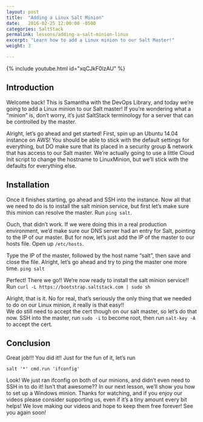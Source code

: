```yaml
---
layout: post
title:  "Adding a Linux Salt Minion"
date:   2016-02-25 12:00:00 -0500
categories: SaltStack
permalink: lessons/adding-a-salt-minion-linux
excerpt: "Learn how to add a Linux minion to our Salt Master!"
weight: 3

---
```

{% include youtube.html id="xqCJkF0lzAU" %}

Introduction
------------
Welcome back!  This is Samantha with the DevOps Library, and today we’re going to add a Linux minion to our Salt master!  If you’re wondering what a “minion” is, don’t worry, it’s just SaltStack terminology for a server that can be controlled by the master.  

Alright, let’s go ahead and get started!  First, spin up an Ubuntu 14.04 instance on AWS!  You should be able to stick with the default settings for everything, but DO make sure that its placed in a security group & network that has access to our Salt master.  We’re actually going to use a little Cloud Init script to change the hostname to LinuxMinion, but we’ll stick with the defaults for everything else.  

Installation
------------
Once it finishes starting, go ahead and SSH into the instance.  Now all that we need to do is to install the salt minion service, but first let’s make sure this minion can resolve the master.  Run ```ping salt```.

Ouch, that didn’t work.  If we were doing this in a real production environment, we’d make sure our DNS server had an entry for Salt, pointing to the IP of our master.  But for now, let’s just add the IP of the master to our hosts file.
Open up ```/etc/hosts```.

Type the IP of the master, followed by the host name “salt”, then save and close the file.
Alright, let’s go ahead and try to ping the master one more time.
```ping salt```

Perfect!  There we go!!  We’re now ready to install the salt minion service!!  Run
```curl -L https://bootstrap.saltstack.com | sudo sh```

Alright, that is it.  No for real, that’s seriously the only thing that we needed to do on our Linux minion, it really is that easy!!  
We do still need to accept the cert though on our salt master, so let’s do that now.  SSH into the master, run ```sudo -i``` to become root, then run ```salt-key -A``` to accept the cert.

Conclusion
----------
Great job!!!  You did it!!  Just for the fun of it, let’s run

```salt '*' cmd.run 'ifconfig'```

Look!  We just ran ifconfig on both of our minions, and didn’t even need to SSH in to do it!  Isn’t that awesome??  In our next lesson, we’ll show you how to set up a Windows minion.  Thanks for watching, and if you enjoy our videos please consider supporting us, even if it’s a tiny amount every bit helps!  We love making our videos and hope to keep them free forever!  See you again soon!
